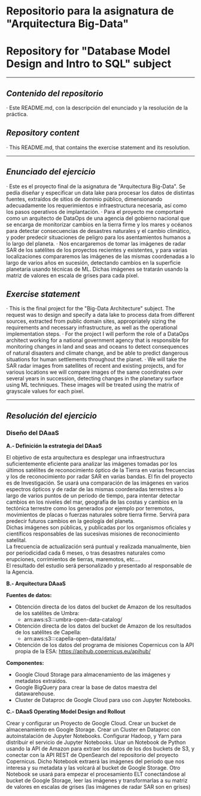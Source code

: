 # Repositorio para la asignatura de "Arquitectura Big-Data"
# Repository for "Database Model Design and Intro to SQL" subject
---
## *Contenido del repositorio*  
· Este README.md, con la descripción del enunciado y la resolución de la práctica.

## *Repository content*  
· This README.md, that contains the exercise statement and its resolution.

---  

## *Enunciado del ejercicio*
· Este es el proyecto final de la asignatura de "Arquitectura Big-Data". Se pedía diseñar y especificar un data lake para procesar los datos de distintas fuentes, extraídos de sitios de dominio público, dimensionando adecuadamente los requerimientos e infraestructura necesaria, así como los pasos operativos de implantación.
· Para el proyecto me comportaré como un arquitecto de DataOps de una agencia del gobierno nacional que se encarga de monitorizar cambios en la tierra firme y los mares y océanos para detectar consecuencias de desastres naturales y el cambio climático, y poder predecir situaciones de peligro para los asentamientos humanos a lo largo del planeta.
· Nos encargaremos de tomar las imágenes de radar SAR de los satélites de los proyectos recientes y existentes, y para varias localizaciones compararemos las imágenes de las mismas coordenadas a lo largo de varios años en sucesión, detectando cambios en la superficie planetaria usando técnicas de ML. Dichas imágenes se tratarán usando la matriz de valores en escala de grises para cada píxel.


## *Exercise statement*  
· This is the final project for the "Big-Data Architecture" subject. The request was to design and specify a data lake to process data from different sources, extracted from public domain sites, appropriately sizing the requirements and necessary infrastructure, as well as the operational implementation steps.
· For the project I will perform the role of a DataOps architect working for a national government agency that is responsible for monitoring changes in land and seas and oceans to detect consequences of natural disasters and climate change, and be able to predict dangerous situations for human settlements throughout the planet.
· We will take the SAR radar images from satellites of recent and existing projects, and for various locations we will compare images of the same coordinates over several years in succession, detecting changes in the planetary surface using ML techniques. These images will be treated using the matrix of grayscale values ​​for each pixel.  

---  

## *Resolución del ejercicio*  
### **Diseño del DAaaS**  

**A.- Definición la estrategia del DAaaS**  

El objetivo de esta arquitectura es desplegar una infraestructura suficientemente eficiente para analizar las imágenes tomadas por los últimos satélites de reconocimiento óptico de la Tierra en varias frecuencias y los de reconocimiento por radar SAR en varias bandas. El fin del proyecto es de Investigación. Se usará una comparación de las imágenes en varios espectros ópticos y de radar de las mismas coordenadas terrestres a lo largo de varios puntos de un periodo de tiempo, para intentar detectar cambios en los niveles del mar, geografía de las costas y cambios en la tectónica terrestre como los generados por  ejemplo por terremotos, movimientos de placas o fuerzas naturales sobre tierra firme. Servirá para predecir futuros cambios en la geología del planeta.  
Dichas imágenes son públicas, y publicadas por los organismos oficiales y científicos responsables de las sucesivas misiones de reconocimiento satelital.  
La frecuencia de actualización será puntual y realizada manualmente, bien por periodicidad cada 6 meses, o tras desastres naturales como erupciones, corrimientos de tierras, maremotos, etc….  
El resultado del estudio será personalizado y presentado al responsable de la Agencia.

**B.- Arquitectura DAaaS**  

**Fuentes de datos:**
- Obtención directa de los datos del bucket de Amazon de los resultados de los satélites de Umbra:  
    - arn:aws:s3:::umbra-open-data-catalog/
- Obtención directa de los datos del bucket de Amazon de los resultados de los satélites de Capella:  
    - arn:aws:s3:::capella-open-data/data/
- Obtención de los datos del programa de misiones Copernicus con la API propia de la ESA: https://apihub.copernicus.eu/apihub/  


**Componentes:**  
- Google Cloud Storage para almacenamiento de las imágenes y metadatos extraídos.
- Google BigQuery para crear la base de datos maestra del datawarehouse.
- Cluster de Dataproc de Google Cloud para uso con Jupyter Notebooks.  

**C.- DAaaS Operating Model Design and Rollout**  

Crear y configurar un Proyecto de Google Cloud.
Crear un bucket de almacenamiento en Google Storage.
Crear un Cluster en Dataproc con autoinstalación de Jupyter Notebooks.
Configurar Hadoop, y Yarn para distribuir el servicio de Jupyter Notebooks.
Usar un Notebook de Python usando la API de Amazon para extraer los datos de los dos buckets de S3, y conectar con la API REST  de OpenSearch del repositorio del proyecto Copernicus. Dicho Notebook extraerá las imágenes del periodo que nos interesa y su metadata y las volcará al bucket de Google Storage.
Otro Notebook se usará para empezar el procesamiento ELT conectándose al bucket de Google Storage, leer las imágenes y transformarlas a su matriz de valores en escalas de grises (las imágenes de radar SAR son en grises)

